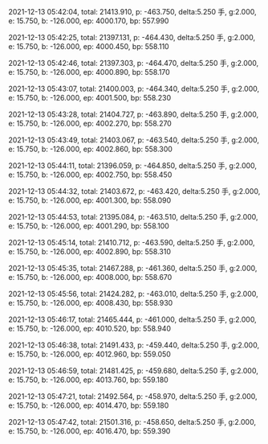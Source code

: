 2021-12-13 05:42:04, total: 21413.910, p: -463.750, delta:5.250 手, g:2.000, e: 15.750, b: -126.000, ep: 4000.170, bp: 557.990

2021-12-13 05:42:25, total: 21397.131, p: -464.430, delta:5.250 手, g:2.000, e: 15.750, b: -126.000, ep: 4000.450, bp: 558.110

2021-12-13 05:42:46, total: 21397.303, p: -464.470, delta:5.250 手, g:2.000, e: 15.750, b: -126.000, ep: 4000.890, bp: 558.170

2021-12-13 05:43:07, total: 21400.003, p: -464.340, delta:5.250 手, g:2.000, e: 15.750, b: -126.000, ep: 4001.500, bp: 558.230

2021-12-13 05:43:28, total: 21404.727, p: -463.890, delta:5.250 手, g:2.000, e: 15.750, b: -126.000, ep: 4002.270, bp: 558.270

2021-12-13 05:43:49, total: 21403.067, p: -463.540, delta:5.250 手, g:2.000, e: 15.750, b: -126.000, ep: 4002.860, bp: 558.300

2021-12-13 05:44:11, total: 21396.059, p: -464.850, delta:5.250 手, g:2.000, e: 15.750, b: -126.000, ep: 4002.750, bp: 558.450

2021-12-13 05:44:32, total: 21403.672, p: -463.420, delta:5.250 手, g:2.000, e: 15.750, b: -126.000, ep: 4001.300, bp: 558.090

2021-12-13 05:44:53, total: 21395.084, p: -463.510, delta:5.250 手, g:2.000, e: 15.750, b: -126.000, ep: 4001.290, bp: 558.100

2021-12-13 05:45:14, total: 21410.712, p: -463.590, delta:5.250 手, g:2.000, e: 15.750, b: -126.000, ep: 4002.890, bp: 558.310

2021-12-13 05:45:35, total: 21467.288, p: -461.360, delta:5.250 手, g:2.000, e: 15.750, b: -126.000, ep: 4008.000, bp: 558.670

2021-12-13 05:45:56, total: 21424.282, p: -463.010, delta:5.250 手, g:2.000, e: 15.750, b: -126.000, ep: 4008.430, bp: 558.930

2021-12-13 05:46:17, total: 21465.444, p: -461.000, delta:5.250 手, g:2.000, e: 15.750, b: -126.000, ep: 4010.520, bp: 558.940

2021-12-13 05:46:38, total: 21491.433, p: -459.440, delta:5.250 手, g:2.000, e: 15.750, b: -126.000, ep: 4012.960, bp: 559.050

2021-12-13 05:46:59, total: 21481.425, p: -459.680, delta:5.250 手, g:2.000, e: 15.750, b: -126.000, ep: 4013.760, bp: 559.180

2021-12-13 05:47:21, total: 21492.564, p: -458.970, delta:5.250 手, g:2.000, e: 15.750, b: -126.000, ep: 4014.470, bp: 559.180

2021-12-13 05:47:42, total: 21501.316, p: -458.650, delta:5.250 手, g:2.000, e: 15.750, b: -126.000, ep: 4016.470, bp: 559.390